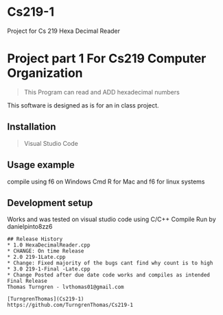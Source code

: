 # Cs219-1
Project for Cs 219 Hexa Decimal Reader
# Project part 1 For Cs219 Computer Organization
> This Program can read and ADD hexadecimal numbers

This software is designed as is for an in class project.
## Installation
> Visual Studio Code
## Usage example
compile using f6 on Windows Cmd R for Mac and f6 for linux systems
## Development setup
Works and was tested on visual studio code using C/C++ Compile Run by
danielpinto8zz6 

```
## Release History
* 1.0 HexaDecimalReader.cpp
* CHANGE: On time Release 
* 2.0 219-1Late.cpp
* Change: Fixed majority of the bugs cant find why count is to high
* 3.0 219-1-Final -Late.cpp
* Change Posted after due date code works and compiles as intended Final Release
Thomas Turngren - lvthomas01@gmail.com

[TurngrenThomas](Cs219-1)
https://github.com/TurngrenThomas/Cs219-1
